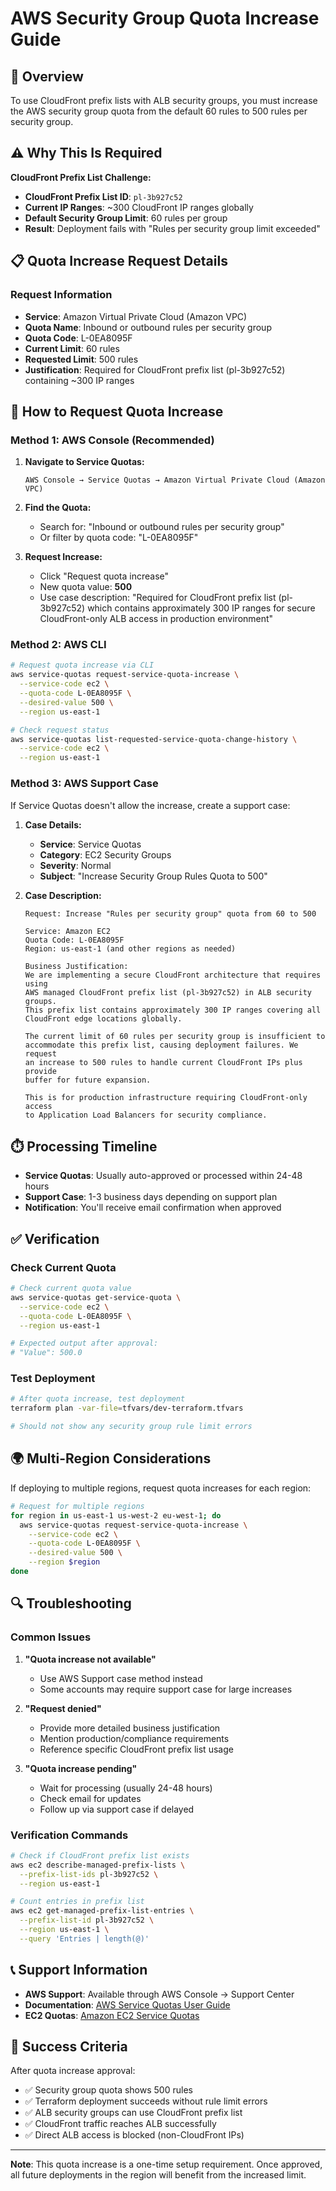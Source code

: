 # AWS Security Group Quota Increase Guide

## 🎯 Overview

To use CloudFront prefix lists with ALB security groups, you must increase the AWS security group quota from the default 60 rules to 500 rules per security group.

## ⚠️ Why This Is Required

**CloudFront Prefix List Challenge:**
- **CloudFront Prefix List ID**: `pl-3b927c52`
- **Current IP Ranges**: ~300 CloudFront IP ranges globally
- **Default Security Group Limit**: 60 rules per group
- **Result**: Deployment fails with "Rules per security group limit exceeded"

## 📋 Quota Increase Request Details

### Request Information
- **Service**: Amazon Virtual Private Cloud (Amazon VPC)
- **Quota Name**: Inbound or outbound rules per security group
- **Quota Code**: L-0EA8095F
- **Current Limit**: 60 rules
- **Requested Limit**: 500 rules
- **Justification**: Required for CloudFront prefix list (pl-3b927c52) containing ~300 IP ranges

## 🚀 How to Request Quota Increase

### Method 1: AWS Console (Recommended)

1. **Navigate to Service Quotas:**
   ```
   AWS Console → Service Quotas → Amazon Virtual Private Cloud (Amazon VPC)
   ```

2. **Find the Quota:**
   - Search for: "Inbound or outbound rules per security group"
   - Or filter by quota code: "L-0EA8095F"

3. **Request Increase:**
   - Click "Request quota increase"
   - New quota value: **500**
   - Use case description: "Required for CloudFront prefix list (pl-3b927c52) which contains approximately 300 IP ranges for secure CloudFront-only ALB access in production environment"

### Method 2: AWS CLI

```bash
# Request quota increase via CLI
aws service-quotas request-service-quota-increase \
  --service-code ec2 \
  --quota-code L-0EA8095F \
  --desired-value 500 \
  --region us-east-1

# Check request status
aws service-quotas list-requested-service-quota-change-history \
  --service-code ec2 \
  --region us-east-1
```

### Method 3: AWS Support Case

If Service Quotas doesn't allow the increase, create a support case:

1. **Case Details:**
   - **Service**: Service Quotas
   - **Category**: EC2 Security Groups
   - **Severity**: Normal
   - **Subject**: "Increase Security Group Rules Quota to 500"

2. **Case Description:**
   ```
   Request: Increase "Rules per security group" quota from 60 to 500
   
   Service: Amazon EC2
   Quota Code: L-0EA8095F
   Region: us-east-1 (and other regions as needed)
   
   Business Justification:
   We are implementing a secure CloudFront architecture that requires using 
   AWS managed CloudFront prefix list (pl-3b927c52) in ALB security groups. 
   This prefix list contains approximately 300 IP ranges covering all 
   CloudFront edge locations globally.
   
   The current limit of 60 rules per security group is insufficient to 
   accommodate this prefix list, causing deployment failures. We request 
   an increase to 500 rules to handle current CloudFront IPs plus provide 
   buffer for future expansion.
   
   This is for production infrastructure requiring CloudFront-only access 
   to Application Load Balancers for security compliance.
   ```

## ⏱️ Processing Timeline

- **Service Quotas**: Usually auto-approved or processed within 24-48 hours
- **Support Case**: 1-3 business days depending on support plan
- **Notification**: You'll receive email confirmation when approved

## ✅ Verification

### Check Current Quota
```bash
# Check current quota value
aws service-quotas get-service-quota \
  --service-code ec2 \
  --quota-code L-0EA8095F \
  --region us-east-1

# Expected output after approval:
# "Value": 500.0
```

### Test Deployment
```bash
# After quota increase, test deployment
terraform plan -var-file=tfvars/dev-terraform.tfvars

# Should not show any security group rule limit errors
```

## 🌍 Multi-Region Considerations

If deploying to multiple regions, request quota increases for each region:

```bash
# Request for multiple regions
for region in us-east-1 us-west-2 eu-west-1; do
  aws service-quotas request-service-quota-increase \
    --service-code ec2 \
    --quota-code L-0EA8095F \
    --desired-value 500 \
    --region $region
done
```

## 🔍 Troubleshooting

### Common Issues

1. **"Quota increase not available"**
   - Use AWS Support case method instead
   - Some accounts may require support case for large increases

2. **"Request denied"**
   - Provide more detailed business justification
   - Mention production/compliance requirements
   - Reference specific CloudFront prefix list usage

3. **"Quota increase pending"**
   - Wait for processing (usually 24-48 hours)
   - Check email for updates
   - Follow up via support case if delayed

### Verification Commands

```bash
# Check if CloudFront prefix list exists
aws ec2 describe-managed-prefix-lists \
  --prefix-list-ids pl-3b927c52 \
  --region us-east-1

# Count entries in prefix list
aws ec2 get-managed-prefix-list-entries \
  --prefix-list-id pl-3b927c52 \
  --region us-east-1 \
  --query 'Entries | length(@)'
```

## 📞 Support Information

- **AWS Support**: Available through AWS Console → Support Center
- **Documentation**: [AWS Service Quotas User Guide](https://docs.aws.amazon.com/servicequotas/latest/userguide/)
- **EC2 Quotas**: [Amazon EC2 Service Quotas](https://docs.aws.amazon.com/AWSEC2/latest/UserGuide/ec2-resource-limits.html)

## 🎯 Success Criteria

After quota increase approval:
- ✅ Security group quota shows 500 rules
- ✅ Terraform deployment succeeds without rule limit errors
- ✅ ALB security groups can use CloudFront prefix list
- ✅ CloudFront traffic reaches ALB successfully
- ✅ Direct ALB access is blocked (non-CloudFront IPs)

---

**Note**: This quota increase is a one-time setup requirement. Once approved, all future deployments in the region will benefit from the increased limit.